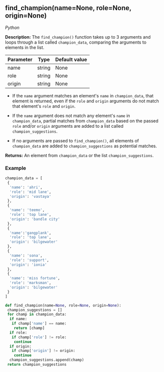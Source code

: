 ## find_champion(name=None, role=None, origin=None)
*Python*

**Description:** The `find_champion()` function takes up to 3 arguments and loops through a list called `champion_data`, comparing the arguments to elements in the list.

| Parameter   | Type   | Default value  | 
|-------------|--------|----------------|
| name        | string | None           |
| role        | string | None           |
| origin      | string | None           | 


* If the `name` argument matches an element's `name` in `champion_data`, that element is returned, even if the `role` and `origin` arguments do not match that element's `role` and `origin`.

* If the `name` argument does not match any element's `name` in `champion_data`, partial matches from `champion_data` based on the passed `role` and/or `origin` arguments are added to a list called `champion_suggestions`.

* If no arguments are passed to `find_champion()`, all elements of `champion_data` are added to `champion_suggestions` as potential matches.

**Returns:** An element from `champion_data` or the list `champion_suggestions`.

### Example

```python
champion_data = [
 {
  'name': 'ahri',
  'role': 'mid lane',
  'origin': 'vastaya'
 },
 {
  'name': 'teemo',
  'role': 'top lane',
  'origin': 'bandle city'
 },
 {
  'name':'gangplank',
  'role': 'top lane',
  'origin': 'bilgewater'
 },
 {
  'name': 'sona',
  'role': 'support',
  'origin': 'ionia'
 },
 {
  'name': 'miss fortune',
  'role': 'marksman',
  'origin': 'bilgewater'
 }
]

def find_champion(name=None, role=None, origin=None):
 champion_suggestions = []
 for champ in champion_data:
  if name:
   if champ['name'] == name:
    return [champ]
  if role:
   if champ['role'] != role:
    continue
  if origin:
   if champ['origin'] != origin:
    continue
  champion_suggestions.append(champ)
 return champion_suggestions
 ```
